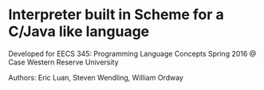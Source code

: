 # Interpreter built in Scheme for a C/Java like language 
Developed for EECS 345: Programming Language Concepts Spring 2016 @ Case Western Reserve University

Authors: Eric Luan, Steven Wendling, William Ordway 
